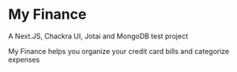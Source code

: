 # My Finance

A Next.JS, Chackra UI, Jotai and MongoDB test project

My Finance helps you organize your credit card bills and categorize expenses
